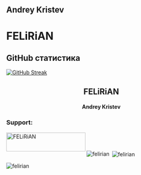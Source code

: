 ## Andrey Kristev
# FELiRiAN

## GitHub статистика
[![GitHub Streak](https://github-readme-streak-stats.herokuapp.com?user=felirian&theme=transparent&hide_border=true&border_radius=0&locale=ru&date_format=M%20j%5B%2C%20Y%5D&mode=weekly&hide_total_contributions=true)](https://git.io/streak-stats)
<div align="center">
  <h2 align="center">FELiRiAN</h2>
  <h4 align="center">Andrey Kristev</h4>
</div>

<h3 align="left">Support:</h3>
<p><a href="https://ko-fi.com/FELiRiAN"> <img align="left" src="https://cdn.ko-fi.com/cdn/kofi3.png?v=3" height="50" width="210" alt="FELiRiAN" /></a></p><br><br>

<p><img align="left" src="https://github-readme-stats.vercel.app/api/top-langs?username=felirian&show_icons=true&locale=en&layout=compact" alt="felirian" /></p>

<p>&nbsp;<img align="center" src="https://github-readme-stats.vercel.app/api?username=felirian&show_icons=true&locale=en" alt="felirian" /></p>

<p><img align="center" src="https://github-readme-streak-stats.herokuapp.com/?user=felirian&" alt="felirian" /></p>

